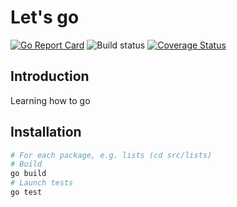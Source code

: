 # Let's go
[![Go Report Card](https://goreportcard.com/badge/github.com/epsxy/lets-go)](https://goreportcard.com/report/github.com/epsxy/lets-go)
![Build status](https://travis-ci.org/epsxy/lets-go.svg?branch=master&status=passed)
[![Coverage Status](https://coveralls.io/repos/github/epsxy/lets-go/badge.svg?branch=master)](https://coveralls.io/github/epsxy/lets-go?branch=master)

## Introduction

Learning how to go

## Installation

```bash
# For each package, e.g. lists (cd src/lists)
# Build
go build
# Launch tests
go test
```